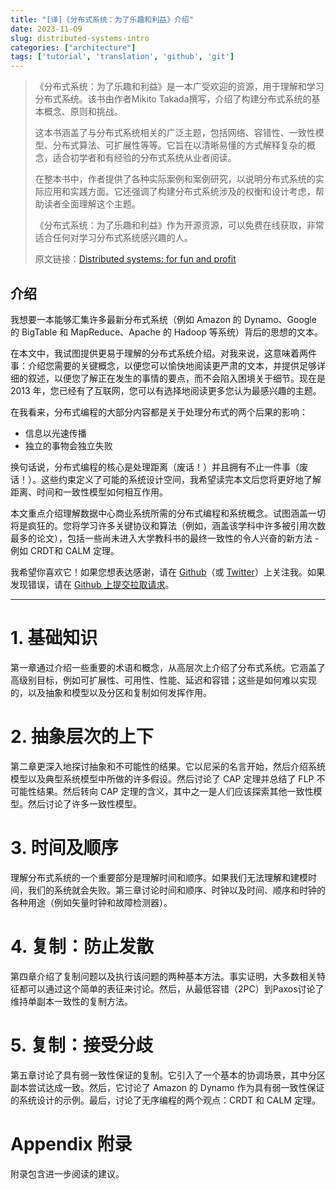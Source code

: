 ```yaml
---
title: "[译]《分布式系统：为了乐趣和利益》介绍"
date: 2023-11-09
slug: distributed-systems-intro
categories: ["architecture"]
tags: ['tutorial', 'translation', 'github', 'git']
---
```


> 《分布式系统：为了乐趣和利益》是一本广受欢迎的资源，用于理解和学习分布式系统。该书由作者Mikito Takada撰写，介绍了构建分布式系统的基本概念、原则和挑战。
>
> 这本书涵盖了与分布式系统相关的广泛主题，包括网络、容错性、一致性模型、分布式算法、可扩展性等等。它旨在以清晰易懂的方式解释复杂的概念，适合初学者和有经验的分布式系统从业者阅读。
>
> 在整本书中，作者提供了各种实际案例和案例研究，以说明分布式系统的实际应用和实践方面。它还强调了构建分布式系统涉及的权衡和设计考虑，帮助读者全面理解这个主题。
>
> 《分布式系统：为了乐趣和利益》作为开源资源，可以免费在线获取，非常适合任何对学习分布式系统感兴趣的人。
>
> 原文链接：[Distributed systems: for fun and profit](https://book.mixu.net/distsys/single-page.html)

## 介绍


我想要一本能够汇集许多最新分布式系统（例如 Amazon 的 Dynamo、Google 的 BigTable 和 MapReduce、Apache 的 Hadoop 等系统）背后的思想的文本。


在本文中，我试图提供更易于理解的分布式系统介绍。对我来说，这意味着两件事：介绍您需要的关键概念，以便您可以愉快地阅读更严肃的文本，并提供足够详细的叙述，以便您了解正在发生的事情的要点，而不会陷入困境关于细节。现在是 2013 年，您已经有了互联网，您可以有选择地阅读更多您认为最感兴趣的主题。


在我看来，分布式编程的大部分内容都是关于处理分布式的两个后果的影响：

- 信息以光速传播
- 独立的事物会独立失败


换句话说，分布式编程的核心是处理距离（废话！）并且拥有不止一件事（废话！）。这些约束定义了可能的系统设计空间，我希望读完本文后您将更好地了解距离、时间和一致性模型如何相互作用。


本文重点介绍理解数据中心商业系统所需的分布式编程和系统概念。试图涵盖一切将是疯狂的。您将学习许多关键协议和算法（例如，涵盖该学科中许多被引用次数最多的论文），包括一些尚未进入大学教科书的最终一致性的令人兴奋的新方法 - 例如 CRDT和 CALM 定理。


我希望你喜欢它！如果您想表达感谢，请在  [Github](https://github.com/mixu/)（或  [Twitter](https://twitter.com/mikitotakada)）上关注我。如果发现错误，请在 [Github 上提交拉取请求](https://github.com/mixu/distsysbook/issues)。

------

# 1. 基础知识


第一章通过介绍一些重要的术语和概念，从高层次上介绍了分布式系统。它涵盖了高级别目标，例如可扩展性、可用性、性能、延迟和容错；这些是如何难以实现的，以及抽象和模型以及分区和复制如何发挥作用。

# 2. 抽象层次的上下


第二章更深入地探讨抽象和不可能性的结果。它以尼采的名言开始，然后介绍系统模型以及典型系统模型中所做的许多假设。然后讨论了 CAP 定理并总结了 FLP 不可能性结果。然后转向 CAP 定理的含义，其中之一是人们应该探索其他一致性模型。然后讨论了许多一致性模型。

# 3. 时间及顺序


理解分布式系统的一个重要部分是理解时间和顺序。如果我们无法理解和建模时间，我们的系统就会失败。第三章讨论时间和顺序、时钟以及时间、顺序和时钟的各种用途（例如矢量时钟和故障检测器）。

# 4. 复制：防止发散


第四章介绍了复制问题以及执行该问题的两种基本方法。事实证明，大多数相关特征都可以通过这个简单的表征来讨论。然后，从最低容错（2PC）到Paxos讨论了维持单副本一致性的复制方法。

# 5. 复制：接受分歧


第五章讨论了具有弱一致性保证的复制。它引入了一个基本的协调场景，其中分区副本尝试达成一致。然后，它讨论了 Amazon 的 Dynamo 作为具有弱一致性保证的系统设计的示例。最后，讨论了无序编程的两个观点：CRDT 和 CALM 定理。

# Appendix 附录


附录包含进一步阅读的建议。


